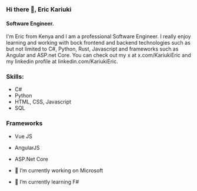 ### Hi there 👋, Eric Kariuki

#### Software Engineer.

I'm Eric from Kenya and I am a professional Software Engineer. I really enjoy learning and working with bock frontend and backend technologies such as but not limited to C#, Python, Rust, Javascript and frameworks such as Angular and ASP.net Core. You can check out my x at x.com/KariukiEric and my linkedin profile at linkedin.com/KariukiEric.

### Skills:
- C#
- Python
- HTML, CSS, Javascript
- SQL

### Frameworks
- Vue JS
- AngularJS
- ASP.Net Core

- 🔭 I’m currently working on Microsoft 
- 🌱 I’m currently learning F# 


